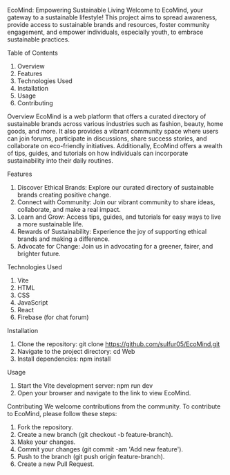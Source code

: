 EcoMind: Empowering Sustainable Living
Welcome to EcoMind, your gateway to a sustainable lifestyle! This project aims to spread awareness, provide access to sustainable brands and resources, foster community engagement, and empower individuals, especially youth, to embrace sustainable practices.


Table of Contents
1.	Overview
2.	Features
3.	Technologies Used
4.	Installation
5.	Usage
6.	Contributing


Overview
EcoMind is a web platform that offers a curated directory of sustainable brands across various industries such as fashion, beauty, home goods, and more. It also provides a vibrant community space where users can join forums, participate in discussions, share success stories, and collaborate on eco-friendly initiatives. Additionally, EcoMind offers a wealth of tips, guides, and tutorials on how individuals can incorporate sustainability into their daily routines.


Features
1.	Discover Ethical Brands: Explore our curated directory of sustainable brands creating positive change.
2.	Connect with Community: Join our vibrant community to share ideas, collaborate, and make a real impact.
3.	Learn and Grow: Access tips, guides, and tutorials for easy ways to live a more sustainable life.
4.	Rewards of Sustainability: Experience the joy of supporting ethical brands and making a difference.
5.	Advocate for Change: Join us in advocating for a greener, fairer, and brighter future.


Technologies Used
1.  Vite
2.  HTML
3.  CSS
4.  JavaScript
5.  React
6.  Firebase (for chat forum)


Installation
1.	Clone the repository: git clone https://github.com/sulfur05/EcoMind.git
2.	Navigate to the project directory: cd Web
3.	Install dependencies: npm install

Usage
1.	Start the Vite development server: npm run dev
2.	Open your browser and navigate to the link to view EcoMind.

Contributing
We welcome contributions from the community. To contribute to EcoMind, please follow these steps:
1.	Fork the repository.
2.	Create a new branch (git checkout -b feature-branch).
3.	Make your changes.
4.	Commit your changes (git commit -am 'Add new feature').
5.	Push to the branch (git push origin feature-branch).
6.	Create a new Pull Request.
